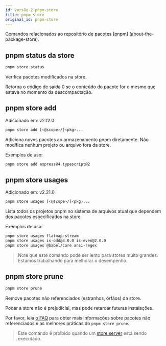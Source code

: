 ```yaml
---
id: versão-2-pnpm-store
title: pnpm store
original_id: pnpm-store
---
```


Comandos relacionados ao repositório de pacotes [pnpm] (about-the-package-store).

## pnpm status da store

```sh
pnpm store status
```

Verifica pacotes modificados na store.

Retorna o código de saída 0 se o conteúdo do pacote for o mesmo que estava no momento da descompactação.

## pnpm store add

Adicionado em: v2.12.0

```sh
pnpm store add [<@scope>/]<pkg>...
```

Adiciona novos pacotes ao armazenamento pnpm diretamente.
Não modifica nenhum projeto ou arquivo fora da store.

Exemplos de uso:

```sh
pnpm store add express@4 typescript@2
```

## pnpm store usages

Adicionado em: v2.21.0

```sh
pnpm store usages [<@scope>/]<pkg>...
```

Lista todos os projetos pnpm no sistema de arquivos atual que dependem dos pacotes especificados na store.

Exemplos de uso:

```sh
pnpm store usages flatmap-stream
pnpm store usages is-odd@3.0.0 is-even@2.0.0
pnpm store usages @babel/core ansi-regex
```

> Note que este comando pode ser lento para stores muito grandes.
> Estamos trabalhando para melhorar o desempenho.

## pnpm store prune

```sh
pnpm store prune
```

Remove pacotes não referenciados (estranhos, órfãos) da store.

Podar a store não é prejudicial, mas pode retardar futuras instalações.

Por favor, leia [o FAQ](faq.md#what-does-pnpm-store-prune-do-is-it-harmful) para obter mais informações sobre pacotes não referenciados e as melhores práticas do `pnpm store prune`.

> Este comando é proibido quando um [store server](pnpm-server) está sendo executado.